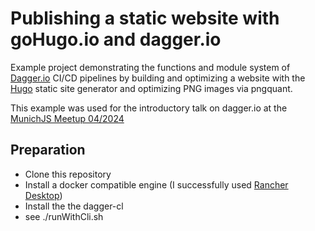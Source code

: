 # Publishing a static website with goHugo.io and dagger.io

Example project demonstrating the functions and module system of [Dagger.io](https://dagger.io) CI/CD pipelines by building
and optimizing a website with the [Hugo](https://gohugo.io) static site generator and
optimizing PNG images via pngquant.

This example was used for the introductory talk on dagger.io at the
[MunichJS Meetup 04/2024](https://www.meetup.com/munichjs-user-group/events/299867927/)

## Preparation

- Clone this repository
- Install a docker compatible engine (I successfully used
  [Rancher Desktop](https://rancherdesktop.io/))
- Install the the dagger-cl
- see ./runWithCli.sh


